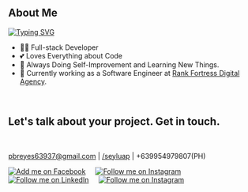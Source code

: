 ## About Me

<!-- Read ME Typing effect https://readme-typing-svg.herokuapp.com/demo/ -->
[![Typing SVG](https://readme-typing-svg.herokuapp.com?font=Poppins&color=%23F72F8F&center=true&vCenter=true&width=409&lines=Build+Brands+and+Websites;Develop+your+Ideas+to+Software;Grow+your+Business+in+the+Digital+Age)](https://git.io/typing-svg)

- 👨‍💻 Full-stack Developer
- 💕 Loves Everything about Code
- 📖 Always Doing Self-Improvement and Learning New Things.
- 💼 Currently working as a Software Engineer at [Rank Fortress Digital Agency](https://rankfortress.com/).

<p>&nbsp;</p>

## Let's talk about your project. Get in touch.

<p>&nbsp;</p>

[pbreyes63937@gmail.com](mailto:pbreyes63937@gmail.com) | [/seyluap](https://www.facebook.com/seyluap/) | +639954979807(PH)

<!-- Social Badges https://github.com/alexandresanlim/Badges4-README.md-Profile -->
<p>
    <a href="https://www.facebook.com/seyluap/"><img title="Add me on Facebook" src="https://img.shields.io/badge/Facebook-1877F2?style=for-the-badge&logo=facebook&logoColor=white" /></a>
    &#8287;&#8287;&#8287;
    <a href="https://www.instagram.com/pbreyse/"><img title="Follow me on Instagram" src="https://img.shields.io/badge/Instagram-E4405F?style=for-the-badge&logo=instagram&logoColor=white" /></a>
    &#8287;&#8287;&#8287;
    <a href="www.linkedin.com/in/pbreyes63937"><img title="Follow me on LinkedIn" src="https://img.shields.io/badge/LinkedIn-0077B5?style=for-the-badge&logo=linkedin&logoColor=white" /></a>
    &#8287;&#8287;&#8287;
    <a href="mailto:pbreyes63937@gmail.com"><img title="Follow me on Instagram" src="https://img.shields.io/badge/Gmail-D14836?style=for-the-badge&logo=gmail&logoColor=white" /></a>
</p>
